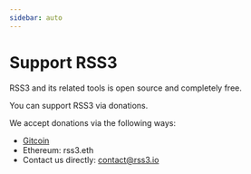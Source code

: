 ```yaml
---
sidebar: auto
---
```


# Support RSS3

RSS3 and its related tools is open source and completely free.

You can support RSS3 via donations.

We accept donations via the following ways:

-   [Gitcoin](https://gitcoin.co/grants/2679/rss3)
-   Ethereum: rss3.eth
-   Contact us directly: contact@rss3.io